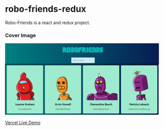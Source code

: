 # robo-friends-redux
Robo-Friends is a react and redux project.

### Cover Image
<a href="https://robo-friends-redux-alu9019nm-zaheerniazipk.vercel.app/">
<p align="center">
  <img src="https://github.com/zaheerniazipk/robo-friends-redux/blob/main/Cover.png" alt="Project Cover">
</p>
</a>

[Vercel Live Demo](https://robo-friends-redux-alu9019nm-zaheerniazipk.vercel.app/)
